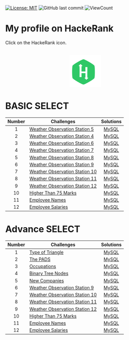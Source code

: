 [![License: MIT](https://img.shields.io/badge/License-MIT-yellow.svg)](https://opensource.org/licenses/MIT)
![GitHub last commit](https://img.shields.io/github/last-commit/lephanthutra/SQL-HackeRank?style=flat)
![ViewCount](https://views.whatilearened.today/views/github/lephanthutra/SQL-HackeRank.svg?cache=remove)

# My profile on HackeRank

Click on the HackeRank icon.
<p align="center">  
	<br> 
	<a href="https://www.hackerrank.com/lpttra_iu_itds">
        <img height=100 src="https://github.com/lephanthutra/SQL-HackeRank/blob/main/hackerrank.svg"> 
    </a>
    <br>
</p>


# BASIC SELECT

| Number | Challenges | Solutions |
|:------:|------------|:---------:|
| 1 | [Weather Observation Station 5](https://www.hackerrank.com/challenges/weather-observation-station-5/problem) | [MySQL](Weather%20Observation%20Station%205.sql)|
| 2 | [Weather Observation Station 4](https://www.hackerrank.com/challenges/weather-observation-station-4/problem) | [MySQL](Weather%20Observation%20Station%204.sql)|
| 3 | [Weather Observation Station 6](https://www.hackerrank.com/challenges/weather-observation-station-6/problem) | [MySQL](Weather%20Observation%20Station%206.sql)|
| 4 | [Weather Observation Station 7](https://www.hackerrank.com/challenges/weather-observation-station-7/problem) | [MySQL](Weather%20Observation%20Station%207.sql)|
| 5 | [Weather Observation Station 8](https://www.hackerrank.com/challenges/weather-observation-station-8/problem) | [MySQL](Weather%20Observation%20Station%208.sql)|
| 6 | [Weather Observation Station 9](https://www.hackerrank.com/challenges/weather-observation-station-9/problem) | [MySQL](Weather%20Observation%20Station%209.sql)|
| 7 | [Weather Observation Station 10](https://www.hackerrank.com/challenges/weather-observation-station-10/problem) | [MySQL](Weather%20Observation%20Station%2010.sql)|
| 8 | [Weather Observation Station 11](https://www.hackerrank.com/challenges/weather-observation-station-11/problem) | [MySQL](Weather%20Observation%20Station%11.sql)|
| 9 | [Weather Observation Station 12](https://www.hackerrank.com/challenges/weather-observation-station-12/problem) | [MySQL](Weather%20Observation%20Station%12.sql)|
| 10 | [Higher Than 75 Marks](https://www.hackerrank.com/challenges/more-than-75-marks/problem) | [MySQL](Higher%20Than%2075%20Marks.sql)|
| 11 | [Employee Names](https://www.hackerrank.com/challenges/name-of-employees/problem) | [MySQL](Employee%20Names.sql)|
| 12 | [Employee Salaries](https://www.hackerrank.com/challenges/salary-of-employees/problem) | [MySQL](Employee%20Salaries.sql)|

# Advance SELECT

| Number | Challenges | Solutions |
|:------:|------------|:---------:|
| 1 | [Type of Triangle](https://www.hackerrank.com/challenges/what-type-of-triangle/problem) | [MySQL](Weather%20Observation%20Station%205.sql)|
| 2 | [The PADS](https://www.hackerrank.com/challenges/the-pads/problem) | [MySQL](The%20PADS.sql)|
| 3 | [Occupations](https://www.hackerrank.com/challenges/occupations/problem) | [MySQL](Occupations.sql)|
| 4 | [Binary Tree Nodes](https://www.hackerrank.com/challenges/binary-search-tree-1/problem) | [MySQL](Binary%20Tree%20Nodes.sql)|
| 5 | [New Companies](https://www.hackerrank.com/challenges/the-company/problem) | [MySQL](New%20Companies.sql)|
| 6 | [Weather Observation Station 9](https://www.hackerrank.com/challenges/weather-observation-station-9/problem) | [MySQL](Weather%20Observation%20Station%209.sql)|
| 7 | [Weather Observation Station 10](https://www.hackerrank.com/challenges/weather-observation-station-10/problem) | [MySQL](Weather%20Observation%20Station%10.sql)|
| 8 | [Weather Observation Station 11](https://www.hackerrank.com/challenges/weather-observation-station-11/problem) | [MySQL](Weather%20Observation%20Station%11.sql)|
| 9 | [Weather Observation Station 12](https://www.hackerrank.com/challenges/weather-observation-station-12/problem) | [MySQL](Weather%20Observation%20Station%12.sql)|
| 10 | [Higher Than 75 Marks](https://www.hackerrank.com/challenges/more-than-75-marks/problem) | [MySQL](Higher%20Than%2075%20Marks.sql)|
| 11 | [Employee Names](https://www.hackerrank.com/challenges/name-of-employees/problem) | [MySQL](Employee%20Names.sql)|
| 12 | [Employee Salaries](https://www.hackerrank.com/challenges/salary-of-employees/problem) | [MySQL](Employee%20Salaries.sql)|
